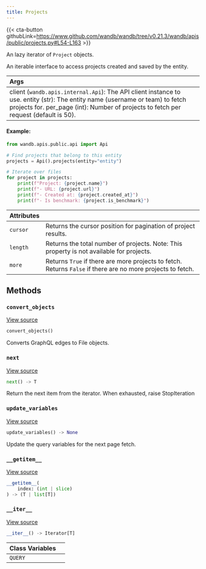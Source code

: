 ```yaml
---
title: Projects
---
```


{{< cta-button githubLink=https://www.github.com/wandb/wandb/tree/v0.21.3/wandb/apis/public/projects.py#L54-L163 >}}

An lazy iterator of `Project` objects.

An iterable interface to access projects created and saved by the entity.

| Args |  |
| :--- | :--- |
|  client (`wandb.apis.internal.Api`): The API client instance to use. entity (str): The entity name (username or team) to fetch projects for. per_page (int): Number of projects to fetch per request (default is 50). |

#### Example:

```python
from wandb.apis.public.api import Api

# Find projects that belong to this entity
projects = Api().projects(entity="entity")

# Iterate over files
for project in projects:
    print(f"Project: {project.name}")
    print(f"- URL: {project.url}")
    print(f"- Created at: {project.created_at}")
    print(f"- Is benchmark: {project.is_benchmark}")
```

| Attributes |  |
| :--- | :--- |
|  `cursor` |  Returns the cursor position for pagination of project results. <!-- lazydoc-ignore: internal --> |
|  `length` |  Returns the total number of projects. Note: This property is not available for projects. <!-- lazydoc-ignore: internal --> |
|  `more` |  Returns `True` if there are more projects to fetch. Returns `False` if there are no more projects to fetch. <!-- lazydoc-ignore: internal --> |

## Methods

### `convert_objects`

[View source](https://www.github.com/wandb/wandb/tree/v0.21.3/wandb/apis/public/projects.py#L152-L160)

```python
convert_objects()
```

Converts GraphQL edges to File objects.

<!-- lazydoc-ignore: internal -->


### `next`

[View source](https://www.github.com/wandb/wandb/tree/v0.21.3/wandb/apis/paginator.py#L102-L109)

```python
next() -> T
```

Return the next item from the iterator. When exhausted, raise StopIteration

### `update_variables`

[View source](https://www.github.com/wandb/wandb/tree/v0.21.3/wandb/apis/paginator.py#L71-L73)

```python
update_variables() -> None
```

Update the query variables for the next page fetch.

### `__getitem__`

[View source](https://www.github.com/wandb/wandb/tree/v0.21.3/wandb/apis/paginator.py#L95-L100)

```python
__getitem__(
    index: (int | slice)
) -> (T | list[T])
```

### `__iter__`

[View source](https://www.github.com/wandb/wandb/tree/v0.21.3/wandb/apis/paginator.py#L50-L52)

```python
__iter__() -> Iterator[T]
```

| Class Variables |  |
| :--- | :--- |
|  `QUERY`<a id="QUERY"></a> |   |
